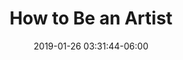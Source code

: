 ---
date: 2019-01-26 03:31:44-06:00
link:
  source: pocket
  source_url: https://getpocket.com
  text: How to Be an Artist
  url: https://vulture.com/2018/11/jerry-saltz-how-to-be-an-artist.html
slug: how-to-be-an-artist
source: pocket
title: How to Be an Artist
syndicated:
- type: twitter
  url: https://twitter.com/roytang/statuses/1089094654597971968/
---